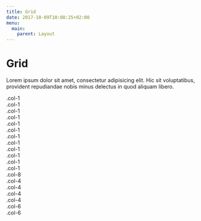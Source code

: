 ```yaml
---
title: Grid
date: 2017-10-09T10:08:25+02:00
menu:
  main:
    parent: Layout
---
```


# Grid

Lorem ipsum dolor sit amet, consectetur adipisicing elit. Hic sit voluptatibus, provident repudiandae nobis minus delectus in quod aliquam libero.

<div class="fp-example fp-example--grid">
	<div class="row">
		<div class="col-1">.col-1</div>
		<div class="col-1">.col-1</div>
		<div class="col-1">.col-1</div>
		<div class="col-1">.col-1</div>
		<div class="col-1">.col-1</div>
		<div class="col-1">.col-1</div>
		<div class="col-1">.col-1</div>
		<div class="col-1">.col-1</div>
		<div class="col-1">.col-1</div>
		<div class="col-1">.col-1</div>
		<div class="col-1">.col-1</div>
		<div class="col-1">.col-1</div>
	</div>
	<div class="row">
		<div class="col-8">.col-8</div>
		<div class="col-4">.col-4</div>
	</div>
	<div class="row">
		<div class="col-4">.col-4</div>
		<div class="col-4">.col-4</div>
		<div class="col-4">.col-4</div>
	</div>
	<div class="row">
		<div class="col-6">.col-6</div>
		<div class="col-6">.col-6</div>
	</div>
</div>
